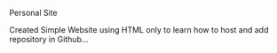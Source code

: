Personal Site 

Created Simple Website using HTML only to learn how to host and add repository in Github...
